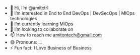 - 👋 Hi, I’m @amitctrl
- 👀 I’m interested in End to End DevOps | DevSecOps | MlOps technologies
- 🌱 I’m currently learning MlOps
- 💞️ I’m looking to collaborate on 
- 📫 How to reach me amitontech@gmail.com
- 😄 Pronouns: ...
- ⚡ Fun fact: I Love Business of Business
<!---
amitctrl/amitctrl is a ✨ special ✨ repository because its `README.md` (this file) appears on your GitHub profile.
You can click the Preview link to take a look at your changes.
--->
